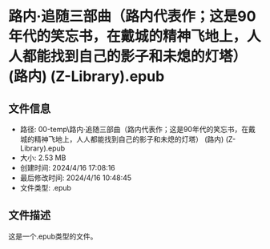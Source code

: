 ﻿# 路内·追随三部曲（路内代表作；这是90年代的笑忘书，在戴城的精神飞地上，人人都能找到自己的影子和未熄的灯塔） (路内) (Z-Library).epub

## 文件信息
- 路径: 00-temp\路内·追随三部曲（路内代表作；这是90年代的笑忘书，在戴城的精神飞地上，人人都能找到自己的影子和未熄的灯塔） (路内) (Z-Library).epub
- 大小: 2.53 MB
- 创建时间: 2024/4/16 17:08:16
- 最后修改时间: 2024/4/16 10:48:45
- 文件类型: .epub

## 文件描述
这是一个.epub类型的文件。

